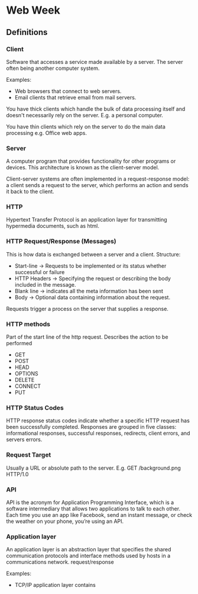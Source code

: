 # Web Week

## Definitions

### Client

Software that accesses a service made available by a server. The server often being another computer system.

Examples:
 - Web browsers that connect to web servers.
 - Email clients that retrieve email from mail servers.

 You have thick clients which handle the bulk of data processing itself and doesn't necessarily rely on the server. E.g. a personal computer.

 You have thin clients which rely on the server to do the main data processing e.g. Office web apps.

### Server

A computer program that provides functionality for other programs or devices. This architecture is known as the client-server model.

Client-server systems are often implemented in a request-response model: a client sends a request to the server, which performs an action and sends it back to the client.

### HTTP

Hypertext Transfer Protocol is an application layer for transmitting hypermedia documents, such as html.

### HTTP Request/Response (Messages)

This is how data is exchanged between a server and a client.
Structure:
 - Start-line -> Requests to be implemented or its status whether successful or failure
 - HTTP Headers -> Specifying the request or describing the body included in the message.
 - Blank line -> indicates all the meta information has been sent
 - Body -> Optional data containing information about the request.

Requests trigger a process on the server that supplies a response.

### HTTP methods

Part of the start line of the http request.
Describes the action to be performed
 - GET
 - POST
 - HEAD
 - OPTIONS
 - DELETE
 - CONNECT
 - PUT

### HTTP Status Codes

HTTP response status codes indicate whether a specific HTTP request has been successfully completed. Responses are grouped in five classes: informational responses, successful responses, redirects, client errors, and servers errors.

### Request Target

Usually a URL or absolute path to the server. E.g. GET /background.png HTTP/1.0

### API

API is the acronym for Application Programming Interface, which is a software intermediary that allows two applications to talk to each other. Each time you use an app like Facebook, send an instant message, or check the weather on your phone, you’re using an API.

### Application layer

An application layer is an abstraction layer that specifies the shared communication protocols and interface methods used by hosts in a communications network.
request/response

Examples:
 - TCP/IP application layer contains
